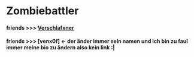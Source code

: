 # Zombiebattler 
#### friends >>> [Verschlafxner](https://github.com/TrexFlexx)
#### friends >>> [venx0f]   <- der änder immer sein namen und ich bin zu faul immer meine bio zu ändern also kein link :|
